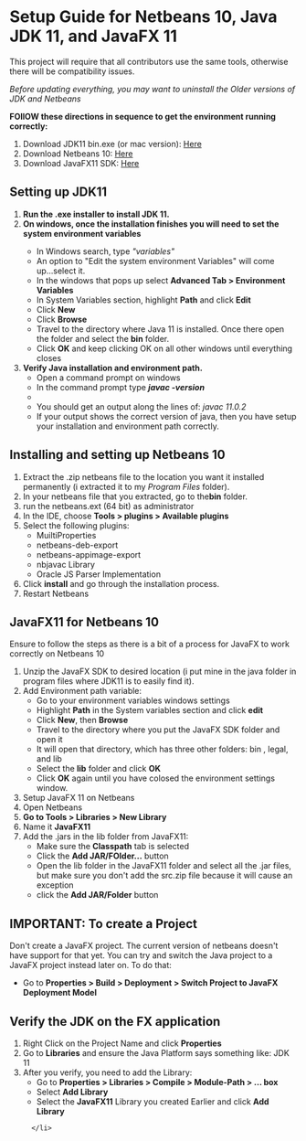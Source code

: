 <h1>Setup Guide for Netbeans 10, Java JDK 11, and JavaFX 11</h1>

<p>This project will require that all contributors use the same tools, otherwise there will be compatibility issues.</p>
<p><em>Before updating everything, you may want to uninstall the Older versions of JDK and Netbeans</em></p>
<strong>FOllOW these directions in sequence to get the environment running correctly:</strong>
<ol>
  <li>Download JDK11 bin.exe (or mac version): <a href ="https://www.oracle.com/technetwork/java/javase/downloads/jdk11-downloads-5066655.html">Here</a></li>
  <li>Download Netbeans 10: <a href="https://www-us.apache.org/dist/incubator/netbeans/incubating-netbeans/incubating-10.0/incubating-netbeans-10.0-bin.zip">Here</a></li>
  <li>Download JavaFX11 SDK: <a href="https://gluonhq.com/products/javafx/">Here</a></li>
</ol>

<h2>Setting up JDK11</h2>
<ol>
  <li><strong>Run the .exe installer to install JDK 11.</strong></li>
  <li><strong>On windows, once the installation finishes you will need to set the system environment variables</strong></li>
  <ul>
    <li>In Windows search, type <em>"variables"</em></li>
    <li>An option to "Edit the system environment Variables" will come up...select it.</li>
    <li>In the windows that pops up select <strong>Advanced Tab > Environment Variables</strong></li>
    <li>In System Variables section, highlight <strong>Path</strong> and click <strong>Edit</strong></li>
    <li>Click <strong>New</strong></li>
    <li>Click <strong>Browse</strong></li>
    <li>Travel to the directory where Java 11 is installed.  Once there open the folder and select the <strong>bin</strong> folder.</li>
    <li>Click <strong>OK</strong> and keep clicking OK on all other windows until everything closes</li>
  </ul>
  <li><strong>Verify Java installation and environment path.</strong>
    <ul>
        <li>Open a command prompt on windows</li>
        <li>In the command prompt type <strong><em>javac -version</em></strong><li>
        <li>You should get an output along the lines of: <em>javac 11.0.2</em></li>
        <li>If your output shows the correct version of java, then you have setup your installation and environment path correctly.</li>
    </ul>
  </li>
    
  
</ol>

<h2>Installing and setting up Netbeans 10</h2>

<ol>
  <li>Extract the .zip netbeans file to the location you want it installed permanently (i extracted it to my <em>Program Files</em> folder).</li>
  <li>In your netbeans file that you extracted, go to the<strong>bin</strong> folder.
  <li>run the netbeans.ext (64 bit) as administrator</li>
  <li>In the IDE, choose <strong>Tools > plugins > Available plugins</strong></li>
  <li>Select the following plugins: 
  <ul>
    <li>MuiltiProperties</li>
    <li>netbeans-deb-export</li>
    <li>netbeans-appimage-export</li>
    <li>nbjavac Library</li>
    <li>Oracle JS Parser Implementation</li>
  </ul>
  </li>
  <li>Click <strong> install</strong> and go through the installation process.</li>
  <li>Restart Netbeans</li>
</ol>


<h2>JavaFX11 for Netbeans 10</h2>
<p>Ensure to follow the steps as there is a bit of a process for JavaFX to work correctly on Netbeans 10</p>
<ol>
  <li>Unzip the JavaFX SDK to desired location (i put mine in the java folder in program files where JDK11 is to easily find it).</li>
  <li>Add Environment path variable: 
      <ul>
        <li>Go to your environment variables windows settings</li>
        <li>Highlight <strong>Path</strong> in the System variables section and click <strong>edit</strong></li>
        <li>Click <strong>New</strong>, then <strong>Browse</strong></li>
        <li>Travel to the directory where you put the JavaFX SDK folder and open it</li>
        <li>It will open that directory, which has three other folders: bin , legal, and lib</li>
        <li>Select the <strong>lib</strong></> folder and click <strong>OK</strong></li>
        <li>Click <strong>OK</strong> again until you have colosed the environment settings window.</li>
      </ul>
  </li>
  <li>Setup JavaFX 11 on Netbeans</li>
  <li>Open Netbeans</li>
  <li><strong>Go to Tools > Libraries > New Library</strong></li>
  <li>Name it <strong>JavaFX11</strong></li>
  <li>Add the .jars in the lib folder from JavaFX11:
      <ul>
        <li>Make sure the <strong>Classpath</strong> tab is selected</li>
        <li>Click the <strong>Add JAR/FOlder...</strong> button</li>
        <li>Open the lib folder in the JavaFX11 folder and select all the .jar files, but make sure you don't add the src.zip file because it will cause an exception</li>
        <li>click the <strong>Add JAR/Folder</strong> button</li>
      </ul>
</ol>

<h2>IMPORTANT: To create a Project</h2>
<p> Don't create a JavaFX project.  The current version of netbeans doesn't have support for that yet.  You can try and switch the Java project to a JavaFX project instead later on. To do that:</p>
<ul>
  <li>Go to <strong> Properties > Build > Deployment > Switch Project to JavaFX Deployment Model</strong></li>
 </ul>
 <h2>Verify the JDK on the FX application</h2>
 <ol>
  <li>Right Click on the Project Name and click <strong>Properties</strong></li>
  <li>Go to <strong>Libraries</strong> and ensure the Java Platform says something like: JDK 11</li>
  <li>After you verify, you need to add the Library: 
   <ul>
     <li>Go to <strong>Properties > Libraries > Compile > Module-Path > ... box</strong></li>
        <li>Select <strong>Add Library</strong></li>
        <li>Select the <strong>JavaFX11</strong> Library you created Earlier and click <strong>Add Library</strong></li>
       </ul>
      
      </li> 
 </ol>
  




